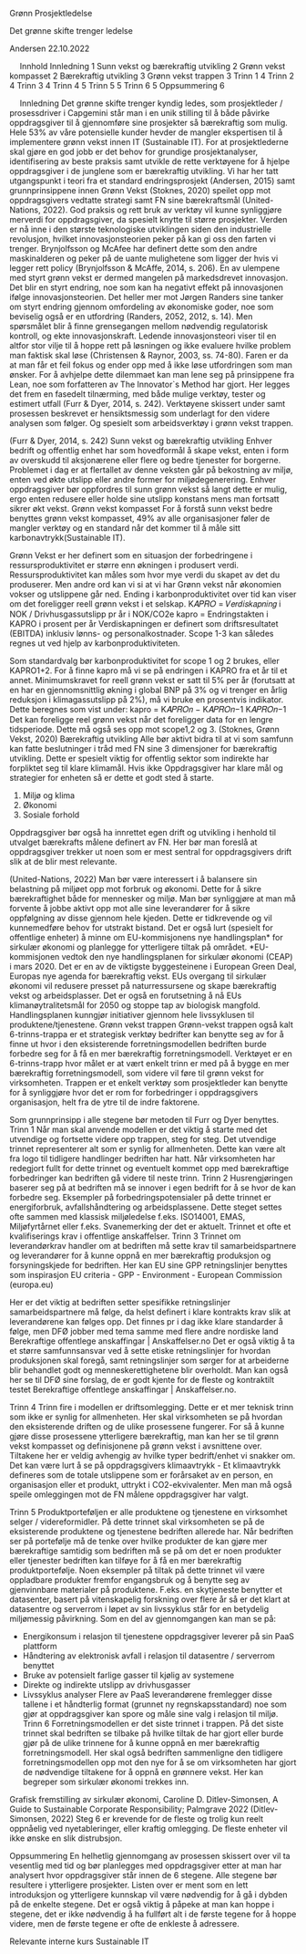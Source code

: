 Grønn Prosjektledelse

Det grønne skifte trenger ledelse

Andersen
22.10.2022

 
Innhold
Innledning	1
Sunn vekst og bærekraftig utvikling	2
Grønn vekst kompasset	2
Bærekraftig utvikling	3
Grønn vekst trappen	3
Trinn 1	4
Trinn 2	4
Trinn 3	4
Trinn 4	5
Trinn 5	5
Trinn 6	5
Oppsummering	6

 
Innledning
Det grønne skifte trenger kyndig ledes, som prosjektleder / prosessdriver i Capgemini står man i en unik stilling til å både påvirke oppdragsgiver til å gjennomføre sine prosjekter så bærekraftig som mulig. Hele 53% av våre potensielle kunder hevder de mangler ekspertisen til å implementere grønn vekst innen IT (Sustainable IT). 
For at prosjektlederne skal gjøre en god jobb er det behov for grundige prosjektanalyser, identifisering av beste praksis samt utvikle de rette verktøyene for å hjelpe oppdragsgiver i de junglene som er bærekraftig utvikling. Vi har her tatt utgangspunkt i teori fra et standard endringsprosjekt (Andersen, 2015) samt grunnprinsippene innen Grønn Vekst (Stoknes, 2020) speilet opp mot oppdragsgivers vedtatte strategi samt FN sine bærekraftsmål (United-Nations, 2022). God praksis og rett bruk av verktøy vil kunne synliggjøre merverdi for oppdragsgiver, da spesielt knytte til større prosjekter.
Verden er nå inne i den største teknologiske utviklingen siden den industrielle revolusjon, hvilket innovasjonsteorien peker på kan gi oss den farten vi trenger. Brynjolfsson og McAfee har definert dette som den andre maskinalderen og peker på de uante mulighetene som ligger der hvis vi legger rett policy (Brynjolfsson & McAffe, 2014, s. 206). En av ulempene med styrt grønn vekst er dermed mangelen på markedsdrevet innovasjon. Det blir en styrt endring, noe som kan ha negativt effekt på innovasjonen ifølge innovasjonsteorien. Det heller mer mot Jørgen Randers sine tanker om styrt endring gjennom omfordeling av økonomiske goder, noe som beviselig også er en utfordring (Randers, 2052, 2012, s. 14). Men spørsmålet blir å finne grensegangen mellom nødvendig regulatorisk kontroll, og ekte innovasjonskraft. Ledende innovasjonsteori viser til en altfor stor vilje til å hoppe rett på løsningen og ikke evaluere hvilke problem man faktisk skal løse (Christensen & Raynor, 2003, ss. 74-80). Faren er da at man får et feil fokus og ender opp med å ikke løse utfordringen som man ønsker. For å avhjelpe dette dilemmaet kan man lene seg på prinsippene fra Lean, noe som forfatteren av The Innovator`s Method har gjort. Her legges det frem en fasedelt tilnærming, med både mulige verktøy, tester og estimert utfall (Furr & Dyer, 2014, s. 242). Verktøyene skissert under samt prosessen beskrevet er hensiktsmessig som underlagt for den videre analysen som følger. Og spesielt som arbeidsverktøy i grønn vekst trappen. 
 
(Furr & Dyer, 2014, s. 242)
Sunn vekst og bærekraftig utvikling
Enhver bedrift og offentlig enhet har som hovedformål å skape vekst, enten i form av overskudd til aksjonærene eller flere og bedre tjenester for borgerne. Problemet i dag er at flertallet av denne veksten går på bekostning av miljø, enten ved økte utslipp eller andre former for miljødegenerering. Enhver oppdragsgiver bør oppfordres til sunn grønn vekst så langt dette er mulig, ergo enten redusere eller holde sine utslipp konstans mens man fortsatt sikrer økt vekst. 
Grønn vekst kompasset
For å forstå sunn vekst bedre benyttes grønn vekst kompasset, 49% av alle organisasjoner føler de mangler verktøy og en standard når det kommer til å måle sitt karbonavtrykk(Sustainable IT).
 
Grønn Vekst er her definert som en situasjon der forbedringene i ressursproduktivitet er større enn økningen i produsert verdi. Ressursproduktivitet kan måles som hvor mye verdi du skapet av det du produserer. Men andre ord kan vi si at vi har Grønn vekst når økonomien vokser og utslippene går ned. 
Ending i karbonproduktivitet  over tid kan viser om det foreligger reell grønn vekst i et selskap. 
K𝐴𝑃𝑅𝑂 = 𝑉𝑒𝑟𝑑𝑖𝑠𝑘𝑎𝑝𝑛𝑖𝑛𝑔 i NOK / Drivhusgassutslipp pr år i NOK/CO2e
kapro = Endringstakten i KAPRO i prosent per år 
Verdiskapningen er definert som driftsresultatet (EBITDA) inklusiv lønns- og personalkostnader. Scope 1-3 kan således regnes ut ved hjelp av karbonproduktiviteten. 

Som standardvalg bør karbonproduktivitet for scope 1 og 2 brukes, eller KAPRO1+2. For å finne kapro må vi se på endringen i KAPRO fra et år til et annet. Minimumskravet for reell grønn vekst er satt til 5% per år (forutsatt at en har en gjennomsnittlig økning i global BNP på 3% og vi trenger en årlig reduksjon i klimagassutslipp på 2%), må vi bruke en prosentvis indikator. Dette beregnes som vist under: 
kapro = K𝐴𝑃𝑅𝑂𝑛 − K𝐴𝑃𝑅𝑂𝑛−1 K𝐴𝑃𝑅𝑂𝑛−1 
Det kan foreligge reel grønn vekst når det foreligger data for en lengre tidsperiode. Dette må også ses opp mot scope1,2 og 3. (Stoknes, Grønn Vekst, 2020)
Bærekraftig utvikling
Alle bør aktivt bidra til at vi som samfunn kan fatte beslutninger i tråd med FN sine 3 dimensjoner for bærekraftig utvikling. Dette er spesielt viktig for offentlig sektor som indirekte har forpliktet seg til klare klimamål. Hvis ikke Oppdragsgiver har klare mål og strategier for enheten så er dette et godt sted å starte.
1.	Miljø og klima
2.	Økonomi
3.	Sosiale forhold
	
Oppdragsgiver bør også ha innrettet egen drift og utvikling i henhold til utvalget bærekrafts målene definert av FN. Her bør man foreslå at oppdragsgiver trekker ut noen som er mest sentral for oppdragsgivers drift slik at de blir mest relevante.
 
(United-Nations, 2022)
Man bør være interessert i å balansere sin belastning på miljøet opp mot forbruk og økonomi. Dette for å sikre bærekraftighet både for mennesker og miljø. Man bør synliggjøre at man må forvente å jobbe aktivt opp mot alle sine leverandører for å sikre oppfølgning av disse gjennom hele kjeden. Dette er tidkrevende og vil kunnemedføre behov for utstrakt bistand.  Det er også lurt (spesielt for offentlige enheter) å minne om EU-kommisjonens nye handlingsplan* for sirkulær økonomi og planlegge for ytterligere tiltak på området. 
*EU-kommisjonen vedtok den nye handlingsplanen for sirkulær økonomi (CEAP) i mars 2020. Det er en av de viktigste byggesteinene i European Green Deal, Europas nye agenda for bærekraftig vekst. EUs overgang til sirkulær økonomi vil redusere presset på naturressursene og skape bærekraftig vekst og arbeidsplasser. Det er også en forutsetning å nå EUs klimanøytralitetsmål for 2050 og stoppe tap av biologisk mangfold. Handlingsplanen kunngjør initiativer gjennom hele livssyklusen til produktene/tjenestene.
Grønn vekst trappen
Grønn-vekst trappen også kalt 6-trinns-trappa er et strategisk verktøy bedrifter kan benytte seg av for å finne ut hvor i den eksisterende forretningsmodellen bedriften burde forbedre seg for å få en mer bærekraftig forretningsmodell. Verktøyet er en 6-trinns-trapp hvor målet er at vært enkelt trinn er med på å bygge en mer bærekraftig forretningsmodell, som videre vil føre til grønn vekst for virksomheten. Trappen er et enkelt verktøy som prosjektleder kan benytte for å synliggjøre hvor det er rom for forbedringer i oppdragsgivers organisasjon, helt fra de ytre til de indre faktorene. 
 

Som grunnprinsipp i alle stegene bør metoden til Furr og Dyer benyttes. 
Trinn 1
Når man skal anvende modellen er det viktig å starte med det utvendige og fortsette videre opp trappen, steg for steg. Det utvendige trinnet representerer alt som er synlig for allmenheten. Dette kan være alt fra logo til tidligere handlinger bedriften har hatt. Når virksomheten har redegjort fullt for dette trinnet og eventuelt kommet opp med bærekraftige forbedringer kan bedriften gå videre til neste trinn. 
Trinn 2
Husrengjøringen baserer seg på at bedriften må se innover i egen bedrift for å se hvor de kan forbedre seg. Eksempler på forbedringspotensialer på dette trinnet er energiforbruk, avfallshåndtering og arbeidsplassene. Dette steget settes ofte sammen med klassisk miljøledelse f.eks. ISO14001, EMAS, Miljøfyrtårnet eller f.eks. Svanemerking der det er aktuelt. Trinnet et ofte et kvalifiserings krav i offentlige anskaffelser. 
Trinn 3
Trinnet om leverandørkrav handler om at bedriften må sette krav til samarbeidspartnere og leverandører for å kunne oppnå en mer bærekraftig produksjon og forsyningskjede for bedriften. Her kan EU sine GPP retningslinjer benyttes som inspirasjon EU criteria - GPP - Environment - European Commission (europa.eu)

Her er det viktig at bedriften setter spesifikke retningslinjer samarbeidspartnere må følge, da helst definert i klare kontrakts krav slik at leverandørene kan følges opp. Det finnes pr i dag ikke klare standarder å følge, men DFØ jobber med tema samme med flere andre nordiske land Berekraftige offentlege anskaffingar | Anskaffelser.no
Det er også viktig å ta et større samfunnsansvar ved å sette etiske retningslinjer for hvordan produksjonen skal foregå, samt retningslinjer som sørger for at arbeiderne blir behandlet godt og menneskerettighetene blir overholdt. Man kan også her se til DFØ sine forslag, de er godt kjente for de fleste og kontraktilt testet Berekraftige offentlege anskaffingar | Anskaffelser.no. 

Trinn 4 
Trinn fire i modellen er driftsomlegging. Dette er et mer teknisk trinn som ikke er synlig for allmenheten. Her skal virksomheten se på hvordan den eksisterende driften og de ulike prosessene fungerer. For så å kunne gjøre disse prosessene ytterligere bærekraftig, man kan her se til grønn vekst kompasset og definisjonene på grønn vekst i avsnittene over. Tiltakene her er veldig avhengig av hvilke typer bedrift/enhet vi snakker om. Det kan være lurt å se på oppdragsgivers klimaavtrykk - Et klimaavtrykk defineres som de totale utslippene som er forårsaket av en person, en organisasjon eller et produkt, uttrykt i CO2-ekvivalenter. Men man må også speile omleggingen mot de FN målene oppdragsgiver har valgt. 

Trinn 5
Produktporteføljen er alle produktene og tjenestene en virksomhet selger / videreformidler. På dette trinnet skal virksomheten se på de eksisterende produktene og tjenestene bedriften allerede har. Når bedriften ser på portefølje må de tenke over hvilke produkter de kan gjøre mer bærekraftige samtidig som bedriften må se på om det er noen produkter eller tjenester bedriften kan tilføye for å få en mer bærekraftig produktportefølje. Noen eksempler på tiltak på dette trinnet vil være oppladbare produkter fremfor engangsbruk og å benytte seg av gjenvinnbare materialer på produktene. F.eks. en skytjeneste benytter et datasenter, basert på vitenskapelig forskning over flere år så er det klart at datasentre og serverrom i løpet av sin livssyklus står for en betydelig miljømessig påvirkning. 
Som en del av gjennomgangen kan man se på:
-	Energikonsum i relasjon til tjenestene oppdragsgiver leverer på sin PaaS plattform
-	Håndtering av elektronisk avfall i relasjon til datasentre / serverrom benyttet
-	Bruke av potensielt farlige gasser til kjølig av systemene
-	Direkte og indirekte utslipp av drivhusgasser
-	Livssyklus analyser 
Flere av PaaS leverandørene fremlegger disse tallene i et håndterlig format (grunnet ny regnskapsstandard) noe som gjør at oppdragsgiver kan spore og måle sine valg i relasjon til miljø. 
Trinn 6
Forretningsmodellen er det siste trinnet i trappen. På det siste trinnet skal bedriften se tilbake på hvilke tiltak de har gjort eller burde gjør på de ulike trinnene for å kunne oppnå en mer bærekraftig forretningsmodell. Her skal også bedriften sammenligne den tidligere forretningsmodellen opp mot den nye for å se om virksomheten har gjort de nødvendige tiltakene for å oppnå en grønnere vekst. Her kan begreper som sirkulær økonomi trekkes inn. 
 
Grafisk fremstilling av sirkulær økonomi, Caroline D. Ditlev-Simonsen, A Guide to Sustainable Corporate Responsibility; Palmgrave 2022
(Ditlev-Simonsen, 2022)
Steg 6 er krevende for de fleste og trolig kun reelt oppnåelig ved nyetableringer, eller kraftig omlegging. De fleste enheter vil ikke ønske en slik distrubsjon. 

Oppsummering 
En helhetlig gjennomgang av prosessen skissert over vil ta vesentlig med tid og bør planlegges med oppdragsgiver etter at man har analysert hvor oppdragsgiver står innen de 6 stegene. Alle stegene bør resultere i ytterligere prosjekter. Listen over er ment som en lett introduksjon og ytterligere kunnskap vil være nødvendig for å gå i dybden på de enkelte stegene. 
Det er også viktig å påpeke at man kan hoppe i stegene, det er ikke nødvendig å ha fullført alt i de første tegene for å hoppe videre, men de første tegene er ofte de enkleste å adressere. 

Relevante interne kurs
Sustainable IT


 
